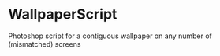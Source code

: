 # WallpaperScript
Photoshop script for a contiguous wallpaper on any number of (mismatched) screens
